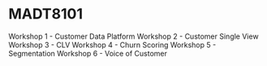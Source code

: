 # MADT8101

Workshop 1 - Customer Data Platform
Workshop 2 - Customer Single View
Workshop 3 - CLV
Workshop 4 - Churn Scoring
Workshop 5 - Segmentation
Workshop 6 - Voice of Customer

